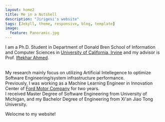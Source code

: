 ```yaml
---
layout: home2
title: Me in a Nutshell
description: "Jirigesi's website"
tags: [Jekyll, theme, responsive, blog, template]
image:
  feature: Panoramic.jpg
---
```


I am a Ph.D. Student in Department of Donald Bren School of Information and Computer Sciences in <a href="https://uci.edu/" target="_blank">University of California, Irvine</a>
and my advisor is Prof. <a href="https://scholar.google.com/citations?user=_TdMD7sAAAAJ&hl=en" target="_blank">Iftekhar Ahmed</a>.

<br /> 
My research mainly focus on utilizing Artificial Intellegence to optimize Software Engineering/system infrastructure performance. 

<br />
Previously, I was working as a Machine Learning Engineer in Innovation Center of <a href="https://www.ford.com/" target="_blank">Ford Motor Company</a> for two years.

<br />
I received Master Degree of Software Engineering from University of Michigan, and my Bachelor Degree of Engineering from Xi'an Jiao Tong University. 

<br />

Welocme to my website!
